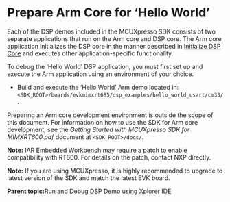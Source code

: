 # Prepare Arm Core for ‘Hello World’

Each of the DSP demos included in the MCUXpresso SDK consists of two separate applications that run on the Arm core and DSP core. The Arm core application initializes the DSP core in the manner described in [Initialize DSP Core](initialize_dsp_core.md) and executes other application-specific functionality.

To debug the ‘Hello World’ DSP application, you must first set up and execute the Arm application using an environment of your choice.

-   Build and execute the ‘Hello World’ Arm demo located in: `<SDK_ROOT>/boards/evkmimxrt685/dsp_examples/hello_world_usart/cm33/`.

Preparing an Arm core development environment is outside the scope of this document. For information on how to use the SDK for Arm core development, see the *Getting Started with MCUXpresso SDK for MIMXRT600.pdf* document at `<SDK_ROOT>/docs/`.

**Note:** IAR Embedded Workbench may require a patch to enable compatibility with RT600. For details on the patch, contact NXP directly.

**Note:** If you are using MCUXpresso, it is highly recommended to upgrade to latest version of the SDK and match the latest EVK board.

**Parent topic:**[Run and Debug DSP Demo using Xplorer IDE](../topics/run_and_debug_dsp_demo_using_xplorer_ide.md)

